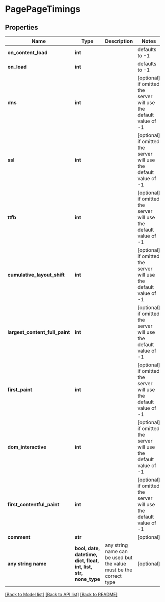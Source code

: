 # PagePageTimings


## Properties
Name | Type | Description | Notes
------------ | ------------- | ------------- | -------------
**on_content_load** | **int** |  | defaults to -1
**on_load** | **int** |  | defaults to -1
**dns** | **int** |  | [optional]  if omitted the server will use the default value of -1
**ssl** | **int** |  | [optional]  if omitted the server will use the default value of -1
**ttfb** | **int** |  | [optional]  if omitted the server will use the default value of -1
**cumulative_layout_shift** | **int** |  | [optional]  if omitted the server will use the default value of -1
**largest_content_full_paint** | **int** |  | [optional]  if omitted the server will use the default value of -1
**first_paint** | **int** |  | [optional]  if omitted the server will use the default value of -1
**dom_interactive** | **int** |  | [optional]  if omitted the server will use the default value of -1
**first_contentful_paint** | **int** |  | [optional]  if omitted the server will use the default value of -1
**comment** | **str** |  | [optional] 
**any string name** | **bool, date, datetime, dict, float, int, list, str, none_type** | any string name can be used but the value must be the correct type | [optional]

[[Back to Model list]](../README.md#documentation-for-models) [[Back to API list]](../README.md#documentation-for-api-endpoints) [[Back to README]](../README.md)


